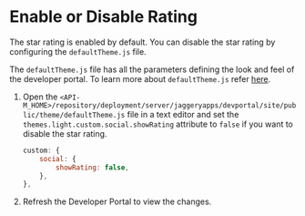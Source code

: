 # Enable or Disable Rating

The star rating is enabled by default. You can disable the star rating by configuring the `defaultTheme.js` file.

The `defaultTheme.js` file has all the parameters defining the look and feel of the developer portal. To learn more about `defaultTheme.js` refer [here]({{base_path}}/learn/consume-api/customizations/customizing-the-developer-portal/overriding-developer-portal-theme/#overriding-the-default-theme).

1. Open the `<API-M_HOME>/repository/deployment/server/jaggeryapps/devportal/site/public/theme/defaultTheme.js` file in a text editor and set the `themes.light.custom.social.showRating` attribute to `false` if you want to disable the star rating.

    ```js
    custom: {
        social: {
            showRating: false,
        },
    },
    ```

2. Refresh the Developer Portal to view the changes.

